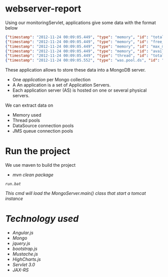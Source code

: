 webserver-report
================

Using our monitoringServlet, applications give some data with the format below

```json
{"timestamp": "2012-11-24 00:09:05.449", "type": "memory", "id": "total_memory", "status": "OK", "sizemb": "1024", "message": null}
{"timestamp": "2012-11-24 00:09:05.449", "type": "memory", "id": "free_memory", "status": "OK", "sizemb": "739", "message": null}
{"timestamp": "2012-11-24 00:09:05.449", "type": "memory", "id": "max_memory", "status": "OK", "sizemb": "2048", "message": null}
{"timestamp": "2012-11-24 00:09:05.449", "type": "memory", "id": "available_memory", "status": "OK", "sizemb": "1763", "message": null}
{"timestamp": "2012-11-24 00:09:05.449", "type": "thread", "id": "total_threads", "status": "OK", "count": "121", "message": null}
{"timestamp": "2012-11-24 00:09:05.552", "type": "was.pool.ds", "id": "DS_STU_CFM", "status": "OK", "jndi": "cfm", "used": "0", "available": "50", "min": "1", "max": "50", "message": null}
```

These application allows to store these data into a MongoDB server.
* One <em>application</em> per Mongo collection
* A An application is a set of Application Servers.
* Each application server (AS) is hosted on one or several physical servers.

We can extract data on
* Memory used
* Thread pools
* DataSource connection pools
* JMS queue connection pools


Run the project
===============
We use maven to build the project
* <em>mvn clean package<em>
```
run.bat
```
This cmd will load the MongoServer.main() class that start a tomcat instance


Technology used
===============
* Angular.js
* Mongo
* jquery.js
* bootstrap.js
* Mustache.js
* HighCharts.js
* Servlet 3.0
* JAX-RS
